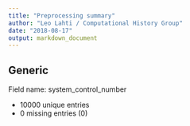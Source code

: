 ```yaml
---
title: "Preprocessing summary"
author: "Leo Lahti / Computational History Group"
date: "2018-08-17"
output: markdown_document
---
```


## Generic

Field name: system_control_number

 * 10000 unique entries
 * 0 missing entries (0)




